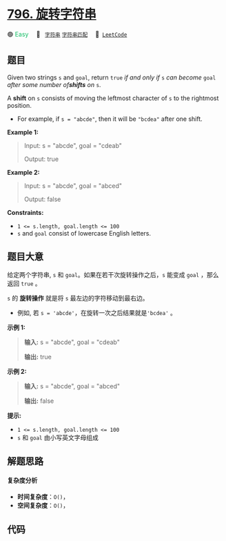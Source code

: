 # [796. 旋转字符串](https://leetcode.com/problems/rotate-string)

🟢 <font color=#15bd66>Easy</font>&emsp; 🔖&ensp; [`字符串`](/leetcode/outline/tag/string.md) [`字符串匹配`](/leetcode/outline/tag/string-matching.md)&emsp; 🔗&ensp;[`LeetCode`](https://leetcode.com/problems/rotate-string)


## 题目

Given two strings `s` and `goal`, return `true` _if and only if_ `s` _can
become_ `goal` _after some number of**shifts** on_ `s`.

A **shift** on `s` consists of moving the leftmost character of `s` to the
rightmost position.

  * For example, if `s = "abcde"`, then it will be `"bcdea"` after one shift.



**Example 1:**

> Input: s = "abcde", goal = "cdeab"
> 
> Output: true

**Example 2:**

> Input: s = "abcde", goal = "abced"
> 
> Output: false

**Constraints:**

  * `1 <= s.length, goal.length <= 100`
  * `s` and `goal` consist of lowercase English letters.


## 题目大意

给定两个字符串, `s` 和 `goal`。如果在若干次旋转操作之后，`s` 能变成 `goal` ，那么返回 `true` 。

`s` 的 **旋转操作** 就是将 `s` 最左边的字符移动到最右边。

  * 例如, 若 `s = 'abcde'`，在旋转一次之后结果就是`'bcdea'` 。



**示例 1:**

> 
> 
> 
> 
> 
> **输入:** s = "abcde", goal = "cdeab"
> 
> **输出:** true
> 
> 

**示例 2:**

> 
> 
> 
> 
> 
> **输入:** s = "abcde", goal = "abced"
> 
> **输出:** false
> 
> 



**提示:**

  * `1 <= s.length, goal.length <= 100`
  * `s` 和 `goal` 由小写英文字母组成


## 解题思路

#### 复杂度分析

- **时间复杂度**：`O()`，
- **空间复杂度**：`O()`，

## 代码

```javascript

```